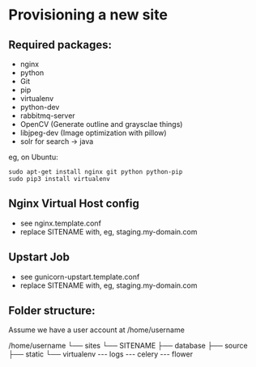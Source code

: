 Provisioning a new site
=======================

## Required packages:

* nginx
* python
* Git
* pip
* virtualenv
* python-dev
* rabbitmq-server
* OpenCV (Generate outline and graysclae things)
* libjpeg-dev (Image optimization with pillow)
* solr for search -> java

eg, on Ubuntu:

    sudo apt-get install nginx git python python-pip
    sudo pip3 install virtualenv

## Nginx Virtual Host config

* see nginx.template.conf
* replace SITENAME with, eg, staging.my-domain.com

## Upstart Job

* see gunicorn-upstart.template.conf
* replace SITENAME with, eg, staging.my-domain.com

## Folder structure:
Assume we have a user account at /home/username

/home/username
└── sites
    └── SITENAME
         ├── database
         ├── source
         ├── static
         └── virtualenv
         --- logs
         	--- celery
         	--- flower
